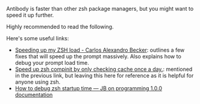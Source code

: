 Antibody is faster than other zsh package managers, but you might want to speed it up further.

Highly recommended to read the following.

Here's some useful links:
 - [Speeding up my ZSH load - Carlos Alexandro Becker](https://carlosbecker.com/posts/speeding-up-zsh/): outlines a few fixes that will speed up the prompt massively. Also explains how to debug your prompt load time.
 - [Speed up zsh compinit by only checking cache once a day.](https://gist.github.com/ctechols/ca1035271ad134841284): mentioned in the previous link, but leaving this here for reference as it is helpful for anyone using zsh.
 - [How to debug zsh startup time — JB on programming 1.0.0 documentation](http://jb-blog.readthedocs.io/en/latest/posts/0032-debugging-zsh-startup-time.html)
